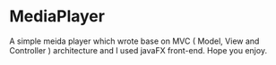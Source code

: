 # MediaPlayer
A simple meida player which wrote base on MVC ( Model, View and Controller ) architecture and I used javaFX front-end. Hope you enjoy.
